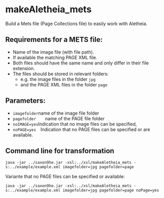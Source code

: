 # makeAletheia_mets

Build a Mets file (Page Collections file) to easily work with Aletheia.

Requirements for a METS file:
------------
- Name of the image file (with file path).
- If available the matching PAGE XML file.
- Both files should have the same name and only differ in their file extension.
- The files should be stored in relevant folders:
  -   e.g. the image files in the folder ``jpg``
  -   and the PAGE XML files in the folder ``page``


Parameters:
-------------
- ``imagefolder``name of the image file folder
- ``pagefolder    ``name of the PAGE file folder
- ``noIMAGE=yes``Indication that no image files can be specified, 
- ``noPAGE=yes  ``Indication that no PAGE files can be specified or are available.

Command line for transformation
-------------------------------

``java -jar ../saxon9he.jar -xsl:../xsl/makeAletheia_mets -s:../example/example.xml imagefolder=jpg pagefolder=page``

Variante that no PAGE files can be specified or available:

``java -jar ../saxon9he.jar -xsl:../xsl/makeAletheia_mets -s:../example/example.xml imagefolder=jpg pagefolder=page noPage=yes``
